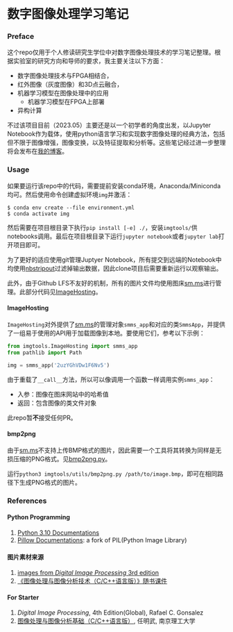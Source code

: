 # 数字图像处理学习笔记

### Preface

这个repo仅用于个人修读研究生学位中对数字图像处理技术的学习笔记整理。根据实验室的研究方向和导师的要求，我主要关注以下方面：

- 数字图像处理技术与FPGA相结合，
- 红外图像（灰度图像）和3D点云融合，
- 机器学习模型在图像处理中的应用
    - 机器学习模型在FPGA上部署
- 异构计算

不过该项目目前（2023.05）主要还是以一个初学者的角度出发，以Jupyter Notebook作为载体，使用python语言学习和实现数字图像处理的经典方法，包括但不限于图像增强，图像变换，以及特征提取和分析等。这些笔记经过进一步整理将会发布在[我的博客](https://blogs.stephen-zhang.cn)。

### Usage

如果要运行该repo中的代码，需要提前安装conda环境，Anaconda/Miniconda均可。然后使用命令创建虚拟环境`img`并激活：

```shell
$ conda env create --file environment.yml
$ conda activate img
```

然后需要在项目根目录下执行`pip install [-e] ./`，安装`imgtools/`供notebooks调用。最后在项目根目录下运行`jupyter notebook`或者`jupyter lab`打开项目即可。

为了更好的适应使用git管理Juptyer Notebook，所有提交到远端的Notebook中均使用[nbstripout](https://github.com/kynan/nbstripout)过滤掉输出数据，因此clone项目后需要重新运行以观察输出。

此外，由于Github LFS不友好的机制，所有的图片文件均使用图床[sm.ms](https://smms.app)进行管理。此部分代码见[ImageHosting](./imgtools/ImageHosting/)。

#### ImageHosting

`ImageHosting`对外提供了[sm.ms](https://smms.app)的管理对象`smms_app`和对应的类`SmmsApp`，并提供了一组易于使用的API用于加载图像到本地。要使用它们，参考以下示例：

```python
from imgtools.ImageHosting import smms_app
from pathlib import Path

img = smms_app('2uzYGhVDw1F6Nv5')
```

由于重载了`__call__`方法，所以可以像调用一个函数一样调用实例`smms_app`：

- 入参：图像在图床网站中的哈希值
- 返回：包含图像的类文件对象

此repo暂**不**接受任何PR。

#### bmp2png

由于[sm.ms](https://smms.app)不支持上传BMP格式的图片，因此需要一个工具将其转换为同样是无损压缩的PNG格式。见[bmp2png.py](./imgtools/utils/bmp2png.py)。

运行`python3 imgtools/utils/bmp2png.py /path/to/image.bmp`，即可在相同路径下生成PNG格式的图片。

### References

#### Python Programming

1. [Python 3.10 Documentations](https://docs.python.org/zh-cn/3.10/)
2. [Pillow Documentations](https://docs.python.org/zh-cn/3.10/): a fork of PIL(Python Image Library)

#### 图片素材来源
1. [images from *Digital Image Processing* 3rd edition](https://github.com/lionelee/DIP3E_images)
2. [《图像处理与图像分析技术（C/C++语言版）》随书课件](http://www.tup.tsinghua.edu.cn/booksCenter/book_08523801.html)

#### For Starter

1. *Digital Image Processing*, 4th Edition(Global), Rafael C. Gonsalez
2. [图像处理与图像分析基础（C/C++语言版）](http://www.tup.tsinghua.edu.cn/booksCenter/book_08523801.html), 任明武, 南京理工大学

<!-- EOF -->
